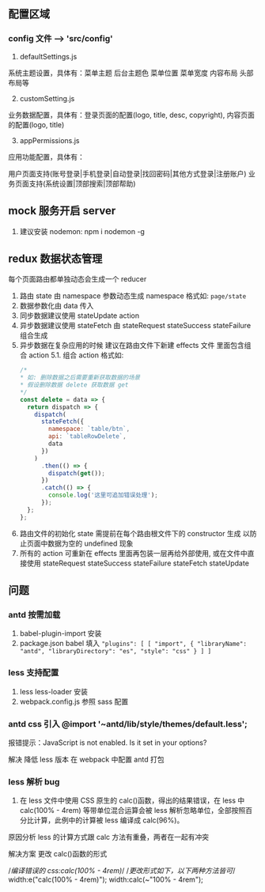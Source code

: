 ## 配置区域

### config 文件 ——> 'src/config'

1. defaultSettings.js

系统主题设置，具体有：菜单主题 后台主题色 菜单位置 菜单宽度 内容布局 头部布局等

2. customSetting.js

业务数据配置，具体有：登录页面的配置(logo, title, desc, copyright), 内容页面的配置(logo, title)

3. appPermissions.js

应用功能配置，具体有：

用户页面支持(账号登录|手机登录|自动登录|找回密码|其他方式登录|注册账户)
业务页面支持(系统设置|顶部搜索|顶部帮助)

## mock 服务开启 server

1. 建议安装 nodemon: npm i nodemon -g

## redux 数据状态管理

每个页面路由都单独动态会生成一个 reducer

1. 路由 state 由 namespace 参数动态生成 namespace 格式如: `page/state`
2. 数据参数化由 data 传入
3. 同步数据建议使用 stateUpdate action
4. 异步数据建议使用 stateFetch 由 stateRequest stateSuccess stateFailure 组合生成
5. 异步数据在复杂应用的时候 建议在路由文件下新建 effects 文件 里面包含组合 action
   5.1. 组合 action 格式如:
   ```js
   /*
   * 如: 删除数据之后需要重新获取数据的场景
   * 假设删除数据 delete 获取数据 get
   */
   const delete = data => {
     return dispatch => {
       dispatch(
         stateFetch({
           namespace: `table/btn`,
           api: `tableRowDelete`,
           data
         })
       )
         .then(() => {
           dispatch(get());
         })
         .catch(() => {
           console.log('这里可追加错误处理');
         });
     };
   };
   ```
6. 路由文件的初始化 state 需提前在每个路由根文件下的 constructor 生成 以防止页面中数据为空的 undefined 现象
7. 所有的 action 可重新在 effects 里面再包装一层再给外部使用, 或在文件中直接使用 stateRequest stateSuccess stateFailure stateFetch stateUpdate

## 问题

### antd 按需加载

1. babel-plugin-import 安装
2. package.json babel 填入 `"plugins": [ [ "import", { "libraryName": "antd", "libraryDirectory": "es", "style": "css" } ] ]`

### less 支持配置

1. less less-loader 安装
2. webpack.config.js 参照 sass 配置

### antd css 引入 @import '~antd/lib/style/themes/default.less';

报错提示：JavaScript is not enabled. Is it set in your options?

解决 降低 less 版本
在 webpack 中配置 antd 打包

### less 解析 bug

1. 在 less 文件中使用 CSS 原生的 calc()函数，得出的结果错误，在 less 中 calc(100% - 4rem) 等带单位混合运算会被 less 解析忽略单位，全部按照百分比计算，此例中的计算被 less 编译成 calc(96%)。

原因分析
less 的计算方式跟 calc 方法有重叠，两者在一起有冲突

解决方案
更改 calc()函数的形式

/_编译错误的 css:calc(100% - 4rem)_/
/_更改形式如下，以下两种方法皆可_/
width:e("calc(100% - 4rem)");
width:calc(~"100% - 4rem");
